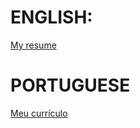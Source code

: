 # ENGLISH:

[My resume](http://htmlpreview.github.io/?https://github.com/axell-brendow/Curriculo/blob/master/AxellBrendowResume.html)

# PORTUGUESE

[Meu currículo](http://htmlpreview.github.io/?https://github.com/axell-brendow/Curriculo/blob/master/AxellBrendowCurriculo.html)
